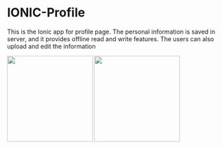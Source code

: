 # IONIC-Profile
<p>This is the Ionic app for profile page. The personal information is saved in server, and it provides offline read and write features. The users can also upload and edit the information</p>

<img width="200" align="left" src="https://github.com/xudawww/Ionic-profile-page/blob/master/1508721462990.jpg">
<img width="200" align="left" src="https://github.com/xudawww/Ionic-profile-page/blob/master/1508724826111.jpg">
